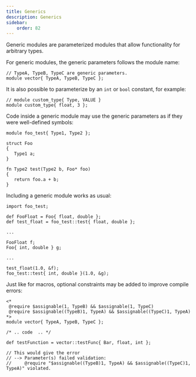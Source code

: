 ```yaml
---
title: Generics
description: Generics
sidebar:
    order: 82
---
```


Generic modules are parameterized modules that allow functionality for arbitrary types.

For generic modules, the generic parameters follows the module name:



```c3
// TypeA, TypeB, TypeC are generic parameters.
module vector{ TypeA, TypeB, TypeC };
```

It is also possible to parameterize by an `int` or `bool` constant, for example:
```c3
// module custom_type{ Type, VALUE }
module custom_type{ float, 3 };
```


Code inside a generic module may use the generic parameters as if they were well-defined symbols:

```c3
module foo_test{ Type1, Type2 };

struct Foo
{
   Type1 a;
}

fn Type2 test(Type2 b, Foo* foo)
{
   return foo.a + b;
}
```

Including a generic module works as usual:

```c3
import foo_test;

def FooFloat = Foo{ float, double };
def test_float = foo_test::test{ float, double };

...

FooFloat f;
Foo{ int, double } g;

...

test_float(1.0, &f);
foo_test::test{ int, double }(1.0, &g);
```

Just like for macros, optional constraints may be added to improve compile errors:

```c3
<*
 @require $assignable(1, TypeB) && $assignable(1, TypeC)
 @require $assignable((TypeB)1, TypeA) && $assignable((TypeC)1, TypeA)
*>
module vector{ TypeA, TypeB, TypeC };

/* .. code  .. */
```

```c3
def testFunction = vector::testFunc{ Bar, float, int };

// This would give the error
// --> Parameter(s) failed validation:
//     @require "$assignable((TypeB)1, TypeA) && $assignable((TypeC)1, TypeA)" violated.
```


